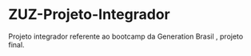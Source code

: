 # ZUZ-Projeto-Integrador
Projeto integrador referente ao bootcamp da Generation Brasil , projeto final.

